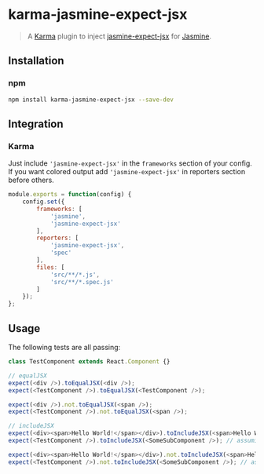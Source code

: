 # karma-jasmine-expect-jsx

> A [Karma](http://karma-runner.github.io/) plugin to inject [jasmine-expect-jsx](https://github.com/smacker/jasmine-expect-jsx) for [Jasmine](http://jasmine.github.io/).

## Installation

### npm

```bash
npm install karma-jasmine-expect-jsx --save-dev
```

## Integration

### Karma

Just include `'jasmine-expect-jsx'` in the `frameworks` section of your config.
If you want colored output add `'jasmine-expect-jsx'` in reporters section before others.

```javascript
module.exports = function(config) {
    config.set({
        frameworks: [
            'jasmine',
            'jasmine-expect-jsx'
        ],
        reporters: [
            'jasmine-expect-jsx',
            'spec'
        ],
        files: [
            'src/**/*.js',
            'src/**/*.spec.js'
        ]
    });
};
```

## Usage

The following tests are all passing:

```javascript
class TestComponent extends React.Component {}

// equalJSX
expect(<div />).toEqualJSX(<div />);
expect(<TestComponent />).toEqualJSX(<TestComponent />);

expect(<div />).not.toEqualJSX(<span />);
expect(<TestComponent />).not.toEqualJSX(<span />);

// includeJSX
expect(<div><span>Hello World!</span></div>).toIncludeJSX(<span>Hello World!</span>);
expect(<TestComponent />).toIncludeJSX(<SomeSubComponent />); // assuming <SomeSubComponent /> is rendered by TestComponent's render

expect(<div><span>Hello World!</span></div>).not.toIncludeJSX(<span>Hello World!</span>);
expect(<TestComponent />).not.toIncludeJSX(<SomeSubComponent />); // assuming <SomeSubComponent /> is not rendered by TestComponent's render
```
